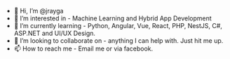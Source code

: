 - 👋 Hi, I’m @jrayga
- 👀 I’m interested in - Machine Learning and Hybrid App Development
- 🌱 I’m currently learning - Python, Angular, Vue, React, PHP, NestJS, C#, ASP.NET and UI/UX Design.
- 💞️ I’m looking to collaborate on - anything I can help with. Just hit me up.
- 📫 How to reach me - Email me or via facebook.

<!---
jrayga/jrayga is a ✨ special ✨ repository because its `README.md` (this file) appears on your GitHub profile.
You can click the Preview link to take a look at your changes.
--->
